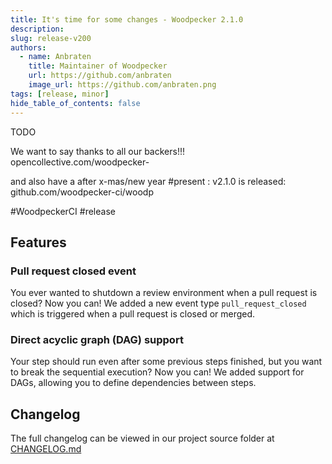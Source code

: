 ```yaml
---
title: It's time for some changes - Woodpecker 2.1.0
description:
slug: release-v200
authors:
  - name: Anbraten
    title: Maintainer of Woodpecker
    url: https://github.com/anbraten
    image_url: https://github.com/anbraten.png
tags: [release, minor]
hide_table_of_contents: false
---
```


TODO

We want to say thanks to all our backers!!!
opencollective.com/woodpecker-

and also have a after x-mas/new year #present :
v2.1.0 is released: github.com/woodpecker-ci/woodp

#WoodpeckerCI #release

<!--truncate-->

## Features

### Pull request closed event

You ever wanted to shutdown a review environment when a pull request is closed? Now you can! We added a new event type `pull_request_closed` which is triggered when a pull request is closed or merged.

### Direct acyclic graph (DAG) support

Your step should run even after some previous steps finished, but you want to break the sequential execution? Now you can! We added support for DAGs, allowing you to define dependencies between steps.

## Changelog

The full changelog can be viewed in our project source folder at [CHANGELOG.md](https://github.com/woodpecker-ci/woodpecker/blob/v2.1.0/CHANGELOG.md)
